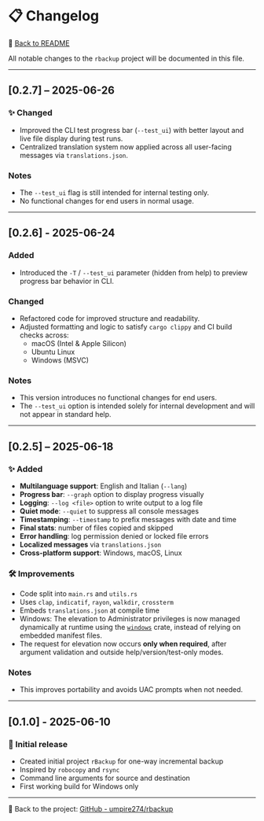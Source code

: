 # 📋 Changelog

📖 [Back to README](README.md)

All notable changes to the `rbackup` project will be documented in this file.

---

## [0.2.7] – 2025-06-26

### ✨ Changed

- Improved the CLI test progress bar (`--test_ui`) with better layout and live file display during test runs.
- Centralized translation system now applied across all user-facing messages via `translations.json`.

### Notes

- The `--test_ui` flag is still intended for internal testing only.
- No functional changes for end users in normal usage.

---

## [0.2.6] - 2025-06-24

### Added
- Introduced the `-T` / `--test_ui` parameter (hidden from help) to preview progress bar behavior in CLI.

### Changed
- Refactored code for improved structure and readability.
- Adjusted formatting and logic to satisfy `cargo clippy` and CI build checks across:
  - macOS (Intel & Apple Silicon)
  - Ubuntu Linux
  - Windows (MSVC)

### Notes
- This version introduces no functional changes for end users.
- The `--test_ui` option is intended solely for internal development and will not appear in standard help.

---

## [0.2.5] – 2025-06-18

### ✨ Added
- **Multilanguage support**: English and Italian (`--lang`)
- **Progress bar**: `--graph` option to display progress visually
- **Logging**: `--log <file>` option to write output to a log file
- **Quiet mode**: `--quiet` to suppress all console messages
- **Timestamping**: `--timestamp` to prefix messages with date and time
- **Final stats**: number of files copied and skipped
- **Error handling**: log permission denied or locked file errors
- **Localized messages** via `translations.json`
- **Cross-platform support**: Windows, macOS, Linux

### 🛠️ Improvements
- Code split into `main.rs` and `utils.rs`
- Uses `clap`, `indicatif`, `rayon`, `walkdir`, `crossterm`
- Embeds `translations.json` at compile time
- Windows: The elevation to Administrator privileges is now managed dynamically at runtime using the [`windows`](https://crates.io/crates/windows) crate, instead of relying on embedded manifest files.
- The request for elevation now occurs **only when required**, after argument validation and outside help/version/test-only modes.

### Notes
- This improves portability and avoids UAC prompts when not needed.

---

## [0.1.0] - 2025-06-10

### 🧱 Initial release
- Created initial project `rBackup` for one-way incremental backup
- Inspired by `robocopy` and `rsync`
- Command line arguments for source and destination
- First working build for Windows only

---

🔗 Back to the project: [GitHub - umpire274/rbackup](https://github.com/umpire274/rbackup)
